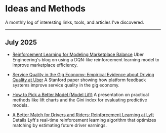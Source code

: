 # Ideas and Methods

A monthly log of interesting links, tools, and articles I've discovered.

---

## July 2025

- [Reinforcement Learning for Modeling Marketplace Balance](https://www.uber.com/blog/reinforcement-learning-for-modeling-marketplace-balance/)
  Uber Engineering's blog on using a DQN-like reinforcement learning model to improve marketplace efficiency.

- [Service Quality in the Gig Economy: Empirical Evidence about Driving Quality at Uber](https://www.gsb.stanford.edu/faculty-research/working-papers/service-quality-gig-economy-empirical-evidence-about-driving)
  A Stanford paper showing how platform feedback systems improve service quality in the gig economy.

- [How to Pick a Better Model (Model Lift)](https://www.casact.org/sites/default/files/presentation/rpm_2016_presentations_pm-lm-4.pdf)
  A presentation on practical methods like lift charts and the Gini index for evaluating predictive models.

- [A Better Match for Drivers and Riders: Reinforcement Learning at Lyft](https://pubsonline.informs.org/doi/10.1287/inte.2023.0083)
  Details Lyft's real-time reinforcement learning algorithm that optimizes matching by estimating future driver earnings.
